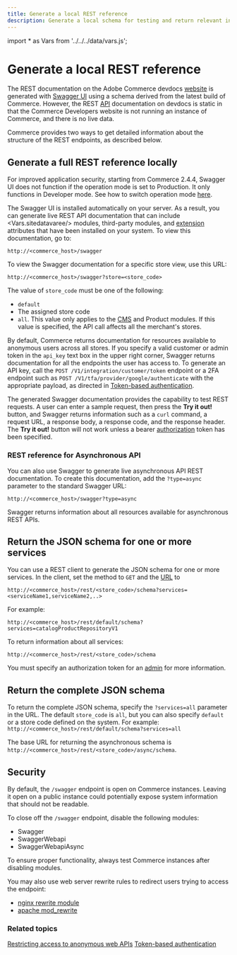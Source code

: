```yaml
---
title: Generate a local REST reference
description: Generate a local schema for testing and return relevant information
--- 
```

import * as Vars from '../../../data/vars.js';

# Generate a local REST reference

The REST documentation on the Adobe Commerce devdocs [website](https://glossary.magento.com/website) is generated with [Swagger UI](http://swagger.io) using a schema derived from the latest build of Commerce. However, the REST [API](https://glossary.magento.com/api) documentation on devdocs is static in that the Commerce Developers website is not running an instance of Commerce, and there is no live data.

Commerce provides two ways to get detailed information about the structure of the REST endpoints, as described below.

## Generate a full REST reference locally

<InlineAlert variant="info" slots="text"/>

For improved application security, starting from Commerce 2.4.4, Swagger UI does not function if the operation mode is set to Production. It only functions in Developer mode.
See how to switch operation mode [here](https://devdocs.magento.com/guides/v2.4/config-guide/cli/config-cli-subcommands-mode.html#change-to-developer-mode).

The Swagger UI is installed automatically on your server. As a result, you can generate live REST API documentation that can include <Vars.sitedatavaree/> modules, third-party modules, and [extension](https://glossary.magento.com/extension) attributes that have been installed on your system. To view this documentation, go to:

`http://<commerce_host>/swagger`

To view the Swagger documentation for a specific store view, use this URL:

 `http://<commerce_host>/swagger?store=<store_code>`

 The value of `store_code` must be one of the following:

-  `default`
-  The assigned store code
-  `all`. This value only applies to the [CMS](https://glossary.magento.com/cms) and Product modules. If this value is specified, the API call affects all the merchant's stores.

By default, Commerce returns documentation for resources available to anonymous users across all stores. If you specify a valid customer or admin token in the `api_key` text box in the upper right corner, Swagger returns documentation for all the endpoints the user has access to. To generate an API key, call the `POST /V1/integration/customer/token` endpoint or a 2FA endpoint such as `POST /V1/tfa/provider/google/authenticate` with the appropriate payload, as directed in [Token-based authentication](/get-started/authentication/gs-authentication-token).

The generated Swagger documentation provides the capability to test REST requests. A user can enter a sample request, then press the **Try it out!** button, and Swagger returns information such as a `curl` command, a request URL, a response body, a response code, and the response header. The **Try it out!** button will not work unless a bearer [authorization](https://glossary.magento.com/authorization) token has been specified.

### REST reference for Asynchronous API

You can also use Swagger to generate live asynchronous API REST documentation. To create this documentation, add the `?type=async` parameter to the standard Swagger URL:

`http://<commerce_host>/swagger?type=async`

Swagger returns information about all resources available for asynchronous REST APIs.

## Return the JSON schema for one or more services

You can use a REST client to generate the JSON schema for one or more services. In the client, set the method to `GET` and the [URL](https://glossary.magento.com/url) to

`http://<commerce_host>/rest/<store_code>/schema?services=<serviceName1,serviceName2,..>`

For example:

`http://<commerce_host>/rest/default/schema?services=catalogProductRepositoryV1`

To return information about all services:

`http://<commerce_host>/rest/<store_code>/schema`

<InlineAlert variant="info" slots="text"/>

You must specify an authorization token for an [admin](/get-started/authentication/gs-authentication-token) for more information.

## Return the complete JSON schema

To return the complete JSON schema, specify the `?services=all` parameter in the URL. The default `store_code` is `all`, but you can also specify `default` or a store code defined on the system. For example: `http://<commerce_host>/rest/default/schema?services=all`

The base URL for returning the asynchronous schema is `http://<commerce_host>/rest/<store_code>/async/schema`.

## Security

By default, the `/swagger` endpoint is open on Commerce instances. Leaving it open on a public instance could potentially expose system information that should not be readable.

To close off the `/swagger` endpoint, disable the following modules:

-  Swagger
-  SwaggerWebapi
-  SwaggerWebapiAsync

To ensure proper functionality, always test Commerce instances after disabling modules.

You may also use web server rewrite rules to redirect users trying to access the endpoint:

-  [nginx rewrite module](http://nginx.org/en/docs/http/ngx_http_rewrite_module.html#rewrite)
-  [apache mod_rewrite](https://httpd.apache.org/docs/2.4/rewrite/)

### Related topics

[Restricting access to anonymous web APIs](/rest/anonymous-api-security/)
[Token-based authentication](/get-started/authentication/gs-authentication-token)
